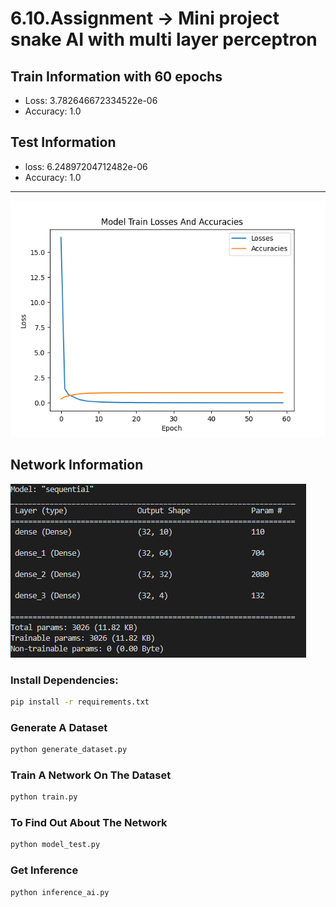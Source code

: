 # 6.10.Assignment -> Mini project snake AI with multi layer perceptron


## Train Information with 60 epochs
- Loss: 3.782646672334522e-06
- Accuracy: 1.0

## Test Information
- loss: 6.24897204712482e-06
- Accuracy: 1.0
---
![Train And Test Information](./results/model_loss_accuracy_version2.png)

## Network Information
![Network Information](./results/model_summary_version2.png)


### Install Dependencies:

```bash
pip install -r requirements.txt
```

### Generate A Dataset
```bash
python generate_dataset.py
```

### Train A Network On The Dataset
```bash
python train.py
```

### To Find Out About The Network
```bash
python model_test.py
```

### Get Inference
```bash
python inference_ai.py
```
